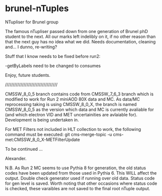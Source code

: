brunel-nTuples
==============

NTupliser for Brunel group

The famous nTupliser passed down from one generation of Brunel phD student to the next. 
All our marks left indelibly on it, if no other reason than that the next guy has no idea what we did.
Needs documentation, cleaning and... I dunno, re-writing?

Stuff that I know needs to be fixed before run2:

-getByLabels need to be changed to consumes

Enjoy, future students.

//////////////////////////////////


CMSSW_8_0_5 branch contains code from CMSSW_7_6_3 branch which is modified to work for Run 2 miniAOD 80X data and MC.
As data/MC reprocessing taking is using CMSSW_8_0_X, the branch is named CMSSW_8_0_5 as the version which data and MC is currently avaliable for (and which electron VID and MET uncertainities are avlaiable for).
Development is being undertaken in.

For MET Filters not included in HLT collection to work, the following command must be executed:
git cms-merge-topic -u cms-met:CMSSW_8_0_X-METFilterUpdate

To be continued ...

Alexander.

N.B. As Run 2 MC seems to use Pythia 8 for generation, the old status codes have been updated from those used in Pythia 6. This WILL affect the output. Double check generator used if running over old data. 
Status code for gen level is saved. Worth noting that other occasions where status code is checked, these varaibles are not saved to the final root nTuple output. 
